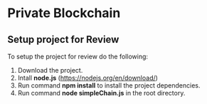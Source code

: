 # Private Blockchain

## Setup project for Review

To setup the project for review do the following:
1. Download the project.
2. Intall __node.js__ (https://nodejs.org/en/download/)
3. Run command __npm install__ to install the project dependencies.
4. Run command __node simpleChain.js__ in the root directory.

